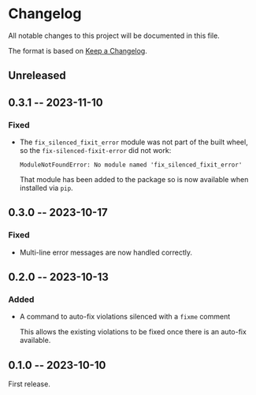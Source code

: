 # Changelog

All notable changes to this project will be documented in this file.

The format is based on [Keep a Changelog](https://keepachangelog.com/en/1.0.0/).

## Unreleased

## 0.3.1 -- 2023-11-10

### Fixed

- The `fix_silenced_fixit_error` module was not part of the built wheel, so the
  `fix-silenced-fixit-error` did not work:

  ```pytb
  ModuleNotFoundError: No module named 'fix_silenced_fixit_error'
  ```

  That module has been added to the package so is now available when installed via `pip`.

## 0.3.0 -- 2023-10-17

### Fixed

- Multi-line error messages are now handled correctly.

## 0.2.0 -- 2023-10-13

### Added

- A command to auto-fix violations silenced with a `fixme` comment

  This allows the existing violations to be fixed once there is an auto-fix
  available.

## 0.1.0 -- 2023-10-10

First release.
